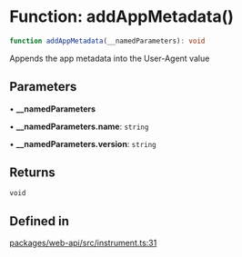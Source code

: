 # Function: addAppMetadata()

```ts
function addAppMetadata(__namedParameters): void
```

Appends the app metadata into the User-Agent value

## Parameters

• **\_\_namedParameters**

• **\_\_namedParameters.name**: `string`

• **\_\_namedParameters.version**: `string`

## Returns

`void`

## Defined in

[packages/web-api/src/instrument.ts:31](https://github.com/slackapi/node-slack-sdk/blob/main/packages/web-api/src/instrument.ts#L31)
